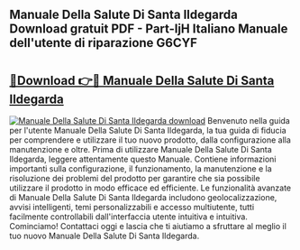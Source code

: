 ## Manuale Della Salute Di Santa Ildegarda Download gratuit PDF - Part-ljH Italiano Manuale dell'utente di riparazione G6CYF

# <h2><a href="http://dfgt3p.blite.top/?on=Manuale+Della+Salute+Di+Santa+Ildegarda">🔗Download 👉🔴 Manuale Della Salute Di Santa Ildegarda</a></h2>

[![Manuale Della Salute Di Santa Ildegarda download](https://i.imgur.com/lujVjoI.png)](http://dfgt3p.blite.top/?on=Manuale+Della+Salute+Di+Santa+Ildegarda)
Benvenuto nella guida per l'utente Manuale Della Salute Di Santa Ildegarda, la tua guida di fiducia per comprendere e utilizzare il tuo nuovo prodotto, dalla configurazione alla manutenzione e oltre. Prima di utilizzare Manuale Della Salute Di Santa Ildegarda, leggere attentamente questo Manuale. Contiene informazioni importanti sulla configurazione, il funzionamento, la manutenzione e la risoluzione dei problemi del prodotto per garantire che sia possibile utilizzare il prodotto in modo efficace ed efficiente. Le funzionalità avanzate di Manuale Della Salute Di Santa Ildegarda includono geolocalizzazione, avvisi intelligenti, temi personalizzabili e accesso multiutente, tutti facilmente controllabili dall'interfaccia utente intuitiva e intuitiva. Cominciamo! Contattaci oggi e lascia che ti aiutiamo a sfruttare al meglio il tuo nuovo Manuale Della Salute Di Santa Ildegarda.
